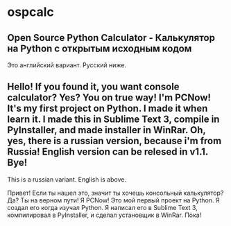 # ospcalc
Open Source Python Calculator - Калькулятор на Python с открытым исходным кодом
-----------------------------------------------------------------------------------------------------------------------------------------------------------------------------------
Это английский вариант. Русский ниже.

Hello! If you found it, you want console calculator?
Yes? You on true way! I'm PCNow!
It's my first project on Python. I made it when learn it.
I made this in Sublime Text 3, compile in PyInstaller,
and made installer in WinRar.
Oh, yes, there is a russian version, because i'm from Russia!
English version can be relesed in v1.1.
Bye!
-----------------------------------------------------------------------------------------------------------------------------------------------------------------------------------
This is a russian variant. English is above.

Привет! Если ты нашел это, значит ты хочешь консольный калькулятор?
Да? Ты на верном пути! Я PCNow!
Это мой первый проект на Python. Я создал его когда изучал Python.
Я написал его в Sublime Text 3, компилировал в PyInstaller,
и сделал установщик в WinRar.
Пока!
